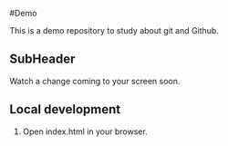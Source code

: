 #Demo

This is a demo repository to study about git and Github.

## SubHeader

Watch a change coming to your screen soon.

## Local development

1. Open index.html in your browser.